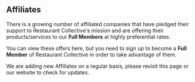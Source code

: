 ## Affiliates

There is a growing number of affiliated companies that have pledged their 
support to Restaurant Collective's mission and are offering their 
products/services to our **Full Members** at highly preferential rates.

You can view these offers here, but you need to sign up to become a **Full
Member** of Restaurant Collective in order to take advantage of them.

We are adding new Affiliates on a regular basis, please revisit this
page or our website to check for updates.

  
  


